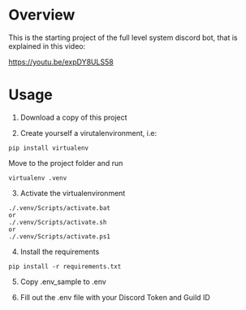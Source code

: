 # Overview

This is the starting project of the full level system discord bot, that is explained in this video:

https://youtu.be/expDY8ULS58

# Usage

1. Download a copy of this project

2. Create yourself a virutalenvironment, i.e:

```
pip install virtualenv
```

Move to the project folder and run
```
virtualenv .venv
```

3. Activate the virtualenvironment
```
./.venv/Scripts/activate.bat
or
./.venv/Scripts/activate.sh
or
./.venv/Scripts/activate.ps1
```

4. Install the requirements
```
pip install -r requirements.txt
```

5. Copy .env_sample to .env

6. Fill out the .env file with your Discord Token and Guild ID